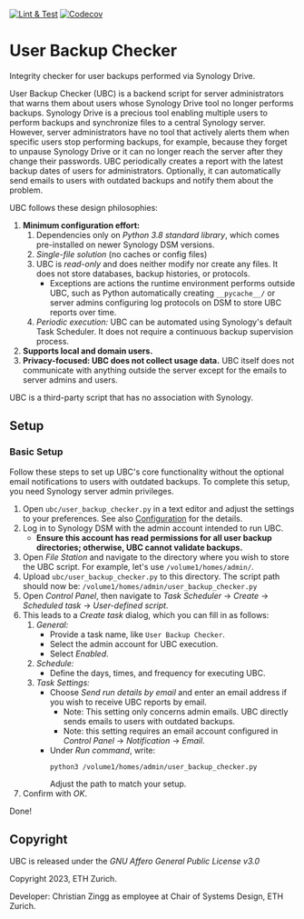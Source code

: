 [![Lint & Test](https://github.com/CodesByChris/user-backup-checker/actions/workflows/lint-and-test.yml/badge.svg)](https://github.com/CodesByChris/user-backup-checker/actions/workflows/lint-and-test.yml)
[![Codecov](https://codecov.io/gh/CodesByChris/user-backup-checker/branch/main/graph/badge.svg)](https://codecov.io/gh/CodesByChris/user-backup-checker)


# User Backup Checker

Integrity checker for user backups performed via Synology Drive.

User Backup Checker (UBC) is a backend script for server administrators that warns them about users whose Synology Drive tool no longer performs backups.
Synology Drive is a precious tool enabling multiple users to perform backups and synchronize files to a central Synology server.
However, server administrators have no tool that actively alerts them when specific users stop performing backups, for example, because they forget to unpause Synology Drive or it can no longer reach the server after they change their passwords.
UBC periodically creates a report with the latest backup dates of users for administrators.
Optionally, it can automatically send emails to users with outdated backups and notify them about the problem.

UBC follows these design philosophies:
1. **Minimum configuration effort:**
    1. Dependencies only on _Python 3.8 standard library_, which comes pre-installed on newer Synology DSM versions.
    2. _Single-file solution_ (no caches or config files)
    3. UBC is _read-only_ and does neither modify nor create any files.
        It does not store databases, backup histories, or protocols.
        - Exceptions are actions the runtime environment performs outside UBC, such as Python automatically creating `__pycache__/` or server admins configuring log protocols on DSM to store UBC reports over time.
    4. _Periodic execution:_ UBC can be automated using Synology's default Task Scheduler.
        It does not require a continuous backup supervision process.
2. **Supports local and domain users.**
3. **Privacy-focused: UBC does not collect usage data.**
    UBC itself does not communicate with anything outside the server except for the emails to server admins and users.

UBC is a third-party script that has no association with Synology.


## Setup

### Basic Setup

Follow these steps to set up UBC's core functionality without the optional email notifications to users with outdated backups.
To complete this setup, you need Synology server admin privileges.

1. Open `ubc/user_backup_checker.py` in a text editor and adjust the settings to your preferences.
    See also [Configuration](#configuration) for the details.
2. Log in to Synology DSM with the admin account intended to run UBC.
    - **Ensure this account has read permissions for all user backup directories; otherwise, UBC cannot validate backups.**
3. Open _File Station_ and navigate to the directory where you wish to store the UBC script.
    For example, let's use `/volume1/homes/admin/`.
4. Upload `ubc/user_backup_checker.py` to this directory.
    The script path should now be: `/volume1/homes/admin/user_backup_checker.py`
5. Open _Control Panel_, then navigate to _Task Scheduler_ &rarr; _Create_ &rarr; _Scheduled task_ &rarr; _User-defined script_.
6. This leads to a _Create task_ dialog, which you can fill in as follows:
    1. _General:_
        - Provide a task name, like `User Backup Checker`.
        - Select the admin account for UBC execution.
        - Select _Enabled_.
    2. _Schedule:_
        - Define the days, times, and frequency for executing UBC.
    3. _Task Settings:_
        - Choose _Send run details by email_ and enter an email address if you wish to receive UBC reports by email.
            - Note: This setting only concerns admin emails.
                UBC directly sends emails to users with outdated backups.
            - Note: this setting requires an email account configured in _Control Panel_ &rarr; _Notification_ &rarr; _Email_.
        - Under _Run command_, write:
            ```
            python3 /volume1/homes/admin/user_backup_checker.py
            ```
            Adjust the path to match your setup.
7. Confirm with _OK_.

Done!


## Copyright

UBC is released under the *GNU Affero General Public License v3.0*

Copyright 2023, ETH Zurich.

Developer: Christian Zingg as employee at Chair of Systems Design, ETH Zurich.
